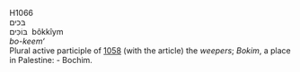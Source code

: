 H1066  
בּכים  
בּוֹכִּים ‎ bôkkı̂ym  
*bo-keem‘*  
Plural active participle of [1058](h1058) (with the article) the
*weepers*; *Bokim*, a place in Palestine: - Bochim.  
